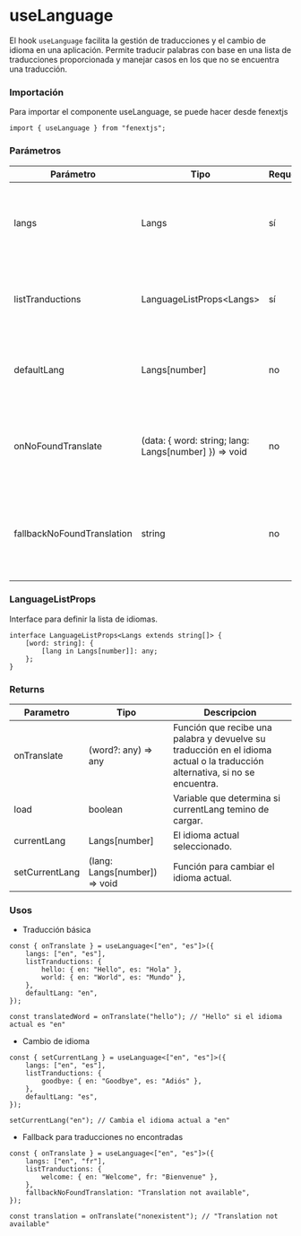 # useLanguage

El hook `useLanguage` facilita la gestión de traducciones y el cambio de idioma en una aplicación. Permite traducir palabras con base en una lista de traducciones proporcionada y manejar casos en los que no se encuentra una traducción.

### Importación

Para importar el componente useLanguage, se puede hacer desde fenextjs

```tsx copy
import { useLanguage } from "fenextjs";
```

### Parámetros

| Parámetro                  | Tipo                                                     | Requerido | Default | Descripcion                                                                                           |
| -------------------------- | -------------------------------------------------------- | --------- | ------- | ----------------------------------------------------------------------------------------------------- |
| langs                      | Langs                                                    | sí        |         | Lista de idiomas disponibles en la aplicación, definida como un array de strings.                     |
| listTranductions           | LanguageListProps\<Langs\>                               | sí        |         | Un objeto que contiene las traducciones organizadas por palabra e idioma.                             |
| defaultLang                | Langs[number]                                            | no        |         | Idioma predeterminado que se usará si no se ha seleccionado otro idioma.                              |
| onNoFoundTranslate         | (data: \{ word: string; lang: Langs[number] \}) =\> void | no        |         | Función que se ejecuta cuando no se encuentra una traducción para una palabra específica.             |
| fallbackNoFoundTranslation | string                                                   | no        |         | Traducción alternativa que se usará cuando no se encuentre la traducción específica para una palabra. |

### LanguageListProps

Interface para definir la lista de idiomas.

```tsx copy
interface LanguageListProps<Langs extends string[]> {
    [word: string]: {
        [lang in Langs[number]]: any;
    };
}
```

### Returns

| Parametro      | Tipo                           | Descripcion                                                                                                                  |
| -------------- | ------------------------------ | ---------------------------------------------------------------------------------------------------------------------------- |
| onTranslate    | (word?: any) =\> any           | Función que recibe una palabra y devuelve su traducción en el idioma actual o la traducción alternativa, si no se encuentra. |
| load           | boolean                        | Variable que determina si currentLang temino de cargar.                                                                      |
| currentLang    | Langs[number]                  | El idioma actual seleccionado.                                                                                               |
| setCurrentLang | (lang: Langs[number]) =\> void | Función para cambiar el idioma actual.                                                                                       |

### Usos

-   Traducción básica

```tsx copy
const { onTranslate } = useLanguage<["en", "es"]>({
    langs: ["en", "es"],
    listTranductions: {
        hello: { en: "Hello", es: "Hola" },
        world: { en: "World", es: "Mundo" },
    },
    defaultLang: "en",
});

const translatedWord = onTranslate("hello"); // "Hello" si el idioma actual es "en"
```

-   Cambio de idioma

```tsx copy
const { setCurrentLang } = useLanguage<["en", "es"]>({
    langs: ["en", "es"],
    listTranductions: {
        goodbye: { en: "Goodbye", es: "Adiós" },
    },
    defaultLang: "es",
});

setCurrentLang("en"); // Cambia el idioma actual a "en"
```

-   Fallback para traducciones no encontradas

```tsx copy
const { onTranslate } = useLanguage<["en", "es"]>({
    langs: ["en", "fr"],
    listTranductions: {
        welcome: { en: "Welcome", fr: "Bienvenue" },
    },
    fallbackNoFoundTranslation: "Translation not available",
});

const translation = onTranslate("nonexistent"); // "Translation not available"
```
